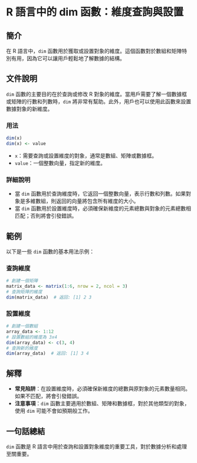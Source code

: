 <!--
Meta Description: # R 語言中的 dim 函數：維度查詢與設置 ## 簡介 在 R 語言中，`dim` 函數用於獲取或設置對象的維度。這個函數對於數組和矩陣特別有用，因為它可以讓用戶輕鬆地了解數據的結構。 ## 文件說明 `dim` 函數的主要目的在於查詢或修改 R 對象的維度。當用戶需要了解一個數據框或矩陣的行數...
Meta Keywords: dim, array_data, value, matrix_data, 語言中的
-->

# R 語言中的 dim 函數：維度查詢與設置

## 簡介
在 R 語言中，`dim` 函數用於獲取或設置對象的維度。這個函數對於數組和矩陣特別有用，因為它可以讓用戶輕鬆地了解數據的結構。

## 文件說明
`dim` 函數的主要目的在於查詢或修改 R 對象的維度。當用戶需要了解一個數據框或矩陣的行數和列數時，`dim` 將非常有幫助。此外，用戶也可以使用此函數來設置數據對象的新維度。

### 用法
```R
dim(x)
dim(x) <- value
```

- `x`：需要查詢或設置維度的對象，通常是數組、矩陣或數據框。
- `value`：一個整數向量，指定新的維度。

### 詳細說明
- 當 `dim` 函數用於查詢維度時，它返回一個整數向量，表示行數和列數。如果對象是多維數組，則返回的向量將包含所有維度的大小。
- 當 `dim` 函數用於設置維度時，必須確保新維度的元素總數與對象的元素總數相匹配；否則將會引發錯誤。

## 範例
以下是一些 `dim` 函數的基本用法示例：

### 查詢維度
```R
# 創建一個矩陣
matrix_data <- matrix(1:6, nrow = 2, ncol = 3)
# 查詢矩陣的維度
dim(matrix_data)  # 返回: [1] 2 3
```

### 設置維度
```R
# 創建一個數組
array_data <- 1:12
# 設置數組的維度為 3x4
dim(array_data) <- c(3, 4)
# 查詢新的維度
dim(array_data)  # 返回: [1] 3 4
```

## 解釋
- **常見陷阱**：在設置維度時，必須確保新維度的總數與原對象的元素數量相同。如果不匹配，將會引發錯誤。
- **注意事項**：`dim` 函數主要適用於數組、矩陣和數據框，對於其他類型的對象，使用 `dim` 可能不會如預期般工作。

## 一句話總結
`dim` 函數是 R 語言中用於查詢和設置對象維度的重要工具，對於數據分析和處理至關重要。